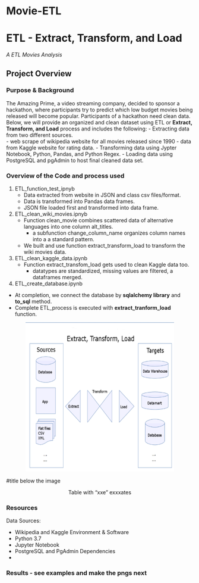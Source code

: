 # Movie-ETL
# ETL - Extract, Transform, and Load 
*A ETL Movies Analysis*
## Project Overview 
### Purpose & Background
The Amazing Prime, a video streaming company, decided to sponsor a hackathon, 
where participants try to predict which low budget movies being released 
will become popular.  Participants of a hackathon need clean data. Below, 
we will provide an organized and clean dataset using ETL or **Extract, 
Transform, and Load** process and includes the following:
    -  Extracting data from two different sources.  
       - web scrape of wikipedia website for all movies released since 1990
       - data from Kaggle website for rating data.
    -  Transforming data using Jypter Notebook, Python, Pandas, and Python Regex.
    -  Loading data using PostgreSQL and pgAdmin to host final cleaned data set. 

### Overview of the Code and process used
1. ETL_function_test_ipnyb
    -  Data extracted from website in JSON and class csv files/format.  
    -  Data is transformed into Pandas data frames.   
    -  JSON file loaded first and transformed into data frame.  
2. ETL_clean_wiki_movies.ipnyb
    -  Function clean_movie combines scattered data of alternative languages
       into one column alt_titles.   
       - a subfunction change_column_name organizes column names into a 
         a standard pattern. 
    -  We built and use function extract_transform_load to transform the wiki
       movies data.
3.  ETL_clean_kaggle_data.ipynb
    -  Function extract_transfom_load gets used to clean Kaggle data too. 
       - datatypes are standardized, missing values are filtered, 
         a dataframes merged.  
4.  ETL_create_database.ipynb
   -  At completion, we connect the database by **sqlalchemy library** and 
       **to_sql** method.  
   -  Complete ETL_process is executed with **extract_tranform_load** function. 


</p>  
<p align="center">
   <img width="400" height="400" src="https://github.com/mjrotter4445/Movie-ETL/blob/main/Resources/use%20this%20one.png">
</p>   
#title below the image 
<p align="center">
Table with “xxe” exxxates
</p>

    
### Resources
 Data Sources:
   -  Wikipedia and Kaggle 
 Environment & Software
   -  Python 3.7
   -  Jupyter Notebook
   -  PostgreSQL and PgAdmin
 Dependencies
   -  

### Results - see examples and make the pngs next
 
